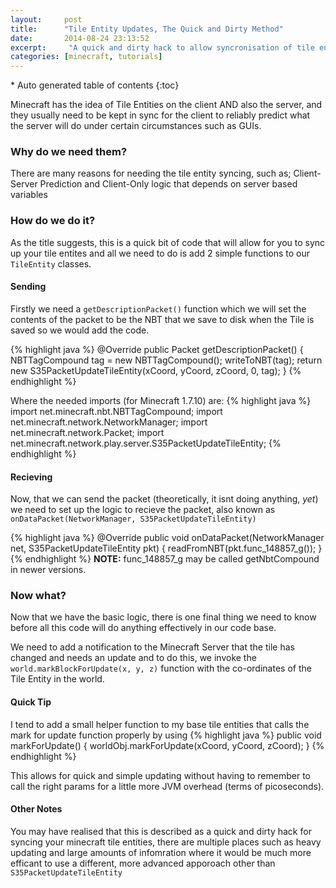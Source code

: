 ```yaml
---
layout:     post
title:      "Tile Entity Updates, The Quick and Dirty Method"
date:       2014-08-24 23:13:52
excerpt:     "A quick and dirty hack to allow syncronisation of tile entities"
categories: [minecraft, tutorials]
---
```


<section id="table-of-contents" class="toc">
<div id="drawer" markdown="1">
*  Auto generated table of contents
{:toc}
</div>
</section><!-- /#table-of-contents -->

Minecraft has the idea of Tile Entities on the client AND also the server, and they usually need to be kept in sync for the client to reliably predict what the server will do under certain circumstances such as GUIs.

### Why do we need them?
There are many reasons for needing the tile entity syncing, such as; Client-Server Prediction and Client-Only logic that depends on server based variables

### How do we do it?
As the title suggests, this is a quick bit of code that will allow for you to sync up your tile entites and all we need to do is add 2 simple functions to our ```TileEntity``` classes.

#### Sending
Firstly we need a ```getDescriptionPacket()``` function which we will set the contents of the packet to be the NBT that we save to disk when the Tile is saved so we would add the code.

{% highlight java %}
@Override
public Packet getDescriptionPacket() {
    NBTTagCompound tag = new NBTTagCompound();
    writeToNBT(tag);
    return new S35PacketUpdateTileEntity(xCoord, yCoord, zCoord, 0, tag);
}
{% endhighlight %}

Where the needed imports (for Minecraft 1.7.10) are:
{% highlight java %}
import net.minecraft.nbt.NBTTagCompound;
import net.minecraft.network.NetworkManager;
import net.minecraft.network.Packet;
import net.minecraft.network.play.server.S35PacketUpdateTileEntity;
{% endhighlight %}

#### Recieving
Now, that we can send the packet (theoretically, it isnt doing anything, _yet_) we need to set up the logic to recieve the packet, also known as ```onDataPacket(NetworkManager, S35PacketUpdateTileEntity)```

{% highlight java %}
@Override
public void onDataPacket(NetworkManager net, S35PacketUpdateTileEntity pkt) {
    readFromNBT(pkt.func_148857_g());
}
{% endhighlight %}
__NOTE:__ func_148857_g may be called getNbtCompound in newer versions.

### Now what?
Now that we have the basic logic, there is one final thing we need to know before all this code will do anything effectively in our code base.

We need to add a notification to the Minecraft Server that the tile has changed and needs an update and to do this, we invoke the ```world.markBlockForUpdate(x, y, z)``` function with the co-ordinates of the Tile Entity in the world.

#### Quick Tip
I tend to add a small helper function to my base tile entities that calls the mark for update function properly by using
{% highlight java %}
public void markForUpdate() {
    worldObj.markForUpdate(xCoord, yCoord, zCoord);
}
{% endhighlight %}

This allows for quick and simple updating without having to remember to call the right params for a little more JVM overhead (terms of picoseconds).

#### Other Notes
You may have realised that this is described as a quick and dirty hack for syncing your minecraft tile entities, there are multiple places such as heavy updating and large amounts of infomration where it would be much more efficant to use a different, more advanced apporoach other than ```S35PacketUpdateTileEntity```
